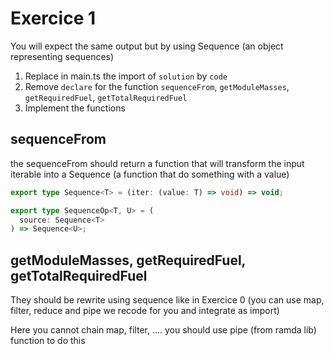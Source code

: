 # Exercice 1

You will expect the same output but by using Sequence (an object representing sequences)

1. Replace in main.ts the import of `solution` by `code`
1. Remove `declare` for the function `sequenceFrom`, `getModuleMasses`, `getRequiredFuel`, `getTotalRequiredFuel`
1. Implement the functions

## sequenceFrom

the sequenceFrom should return a function that will transform the input iterable into a Sequence (a function that do something with a value)

```typescript
export type Sequence<T> = (iter: (value: T) => void) => void;

export type SequenceOp<T, U> = (
  source: Sequence<T>
) => Sequence<U>;
```

## getModuleMasses, getRequiredFuel, getTotalRequiredFuel

They should be rewrite using sequence like in Exercice 0 (you can use map, filter, reduce and pipe we recode for you and integrate as import)

Here you cannot chain map, filter, .... you should use pipe (from ramda lib) function to do this

